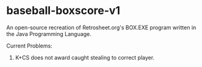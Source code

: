 # baseball-boxscore-v1
 An open-source recreation of Retrosheet.org's BOX.EXE program written in the Java Programming Language.

Current Problems:
1. K+CS does not award caught stealing to correct player.